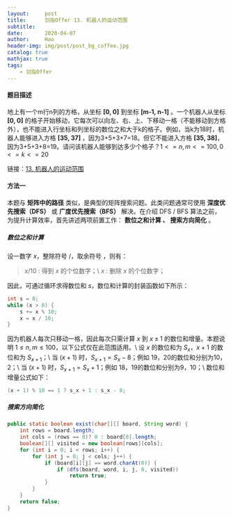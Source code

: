```yaml
---
layout:     post
title:      剑指Offer 13. 机器人的运动范围
subtitle:   
date:       2020-04-07
author:     Hao
header-img: img/post/post_bg_coffee.jpg
catalog: true
mathjax: true
tags:
    - 剑指Offer
---
```


#### 题目描述

地上有一个m行n列的方格，从坐标 **[0, 0]** 到坐标 **[m-1, n-1]** 。一个机器人从坐标 **[0, 0]** 的格子开始移动，它每次可以向左、右、上、下移动一格（不能移动到方格外），也不能进入行坐标和列坐标的数位之和大于k的格子。例如，当k为18时，机器人能够进入方格 **[35, 37]** ，因为3+5+3+7=18。但它不能进入方格 **[35, 38]**，因为3+5+3+8=19。请问该机器人能够到达多少个格子？$1 <= n,m <= 100, 0 <= k <= 20$

链接：[13. 机器人的运动范围](https://leetcode-cn.com/problems/ji-qi-ren-de-yun-dong-fan-wei-lcof)

#### 方法一

本题与 **矩阵中的路径** 类似，是典型的矩阵搜索问题。此类问题通常可使用 **深度优先搜索（DFS）** 或 **广度优先搜索（BFS）** 解决。在介绍 DFS / BFS 算法之前，为提升计算效率，首先讲述两项前置工作： **数位之和计算 、 搜索方向简化** 。

##### 数位之和计算

设一数字 $x$，整除符号 $/$，取余符号 $%$，则有：

> $x / 10$ : 得到 $x$ 的个位数字；\\
> $x % 10$ : 删除 $x$ 的个位数字；

因此，可通过循环求得数位和 $s$，数位和计算的封装函数如下所示：

```java
int s = 0;
while (x > 0) {
    s += x % 10;
    x = x / 10;
}
```

因为机器人每次只移动一格，因此每次只需计算 $x$ 到 $x \pm 1$ 的数位和增量。本题说明 $1 \leq n,m \leq 100$，以下公式仅在此范围适用。\\
设 $x$ 的数位和为 $S_x$，$x+1$ 的数位和为 $S_{x+1}$；\\
   当 $(x+1)% 10 = 0$ 时，$S_{x+1} = S_x- 8$；例如 19，20的数位和分别为10，2；\\
   当 $(x+1)% 10 \neq 0$ 时，$S_{x+1} = S_x + 1$；例如 18，19的数位和分别为9，10；\\
数位和增量公式如下：

```java
(x + 1) % 10 == 1 ? s_x + 1 : s_x - 8;
```

##### 搜索方向简化



```java
public static boolean exist(char[][] board, String word) {
    int rows = board.length;
    int cols = (rows == 0)? 0 : board[0].length;
    boolean[][] visited = new boolean[rows][cols];
    for (int i = 0; i < rows; i++) {
        for (int j = 0; j < cols; j++) {
            if (board[i][j] == word.charAt(0)) {
                if (dfs(board, word, i, j, 0, visited))
                    return true;
            }
        }
    }
    return false;
}

```